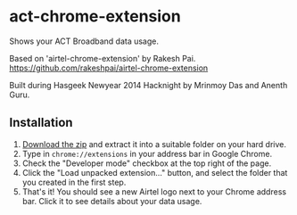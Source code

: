 act-chrome-extension
===

Shows your ACT Broadband data usage.

Based on 'airtel-chrome-extension' by Rakesh Pai. https://github.com/rakeshpai/airtel-chrome-extension

Built during Hasgeek Newyear 2014 Hacknight by Mrinmoy Das and Anenth Guru.

Installation
---

1. [Download the zip](https://github.com/anenthg/act-chrome-extension/archive/master.zip) and extract it into a suitable folder on your hard drive.
2. Type in `chrome://extensions` in your address bar in Google Chrome.
3. Check the "Developer mode" checkbox at the top right of the page.
4. Click the "Load unpacked extension..." button, and select the folder that you created in the first step.
5. That's it! You should see a new Airtel logo next to your Chrome address bar. Click it to see details about your data usage. 
